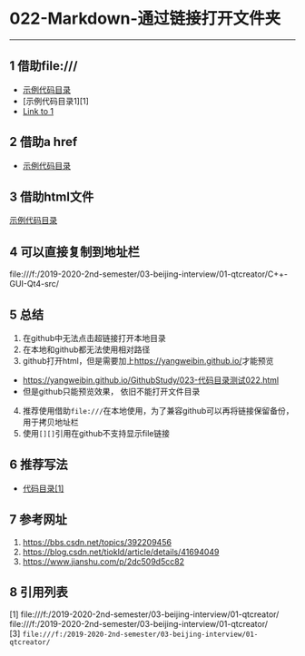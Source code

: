 # 022-Markdown-通过链接打开文件夹  
---
## 1 借助file:///   
- [示例代码目录](file:///f:/2019-2020-2nd-semester/03-beijing-interview/01-qtcreator/src/)     
- [示例代码目录1][1]   
- <a href="#1">Link to 1</a>

## 2 借助a href   
- <a href="file:///f:/2019-2020-2nd-semester/03-beijing-interview/01-qtcreator/src/">示例代码目录</a>   

## 3 借助html文件  
[示例代码目录](./023-代码目录测试022.html)    

## 4 可以直接复制到地址栏  
file:///f:/2019-2020-2nd-semester/03-beijing-interview/01-qtcreator/C++-GUI-Qt4-src/   

## 5 总结  

1. 在github中无法点击超链接打开本地目录    
2. 在本地和github都无法使用相对路径    
3. github打开html，但是需要加上<https://yangweibin.github.io/>才能预览   
  - https://yangweibin.github.io/GithubStudy/023-代码目录测试022.html   
  - 但是github只能预览效果， 依旧不能打开文件目录   
4. 推荐使用借助`file:///`在本地使用，为了兼容github可以再将链接保留备份，用于拷贝地址栏   
5. 使用`[][]`引用在github不支持显示file链接   
## 6 推荐写法

- [代码目录](file:///f:/2019-2020-2nd-semester/03-beijing-interview/01-qtcreator/C++-GUI-Qt4-src/)<a href="#1">[1]</a>   


## 7 参考网址

1. <https://bbs.csdn.net/topics/392209456>   
2. https://blog.csdn.net/tiokld/article/details/41694049  
3. https://www.jianshu.com/p/2dc509d5cc82     


## 8 引用列表  
<a name="1"></a> [1] file:///f:/2019-2020-2nd-semester/03-beijing-interview/01-qtcreator/   
<a name="2"></a> file:///f:/2019-2020-2nd-semester/03-beijing-interview/01-qtcreator/   
<a name="3"></a> [3] `file:///f:/2019-2020-2nd-semester/03-beijing-interview/01-qtcreator/ `    



